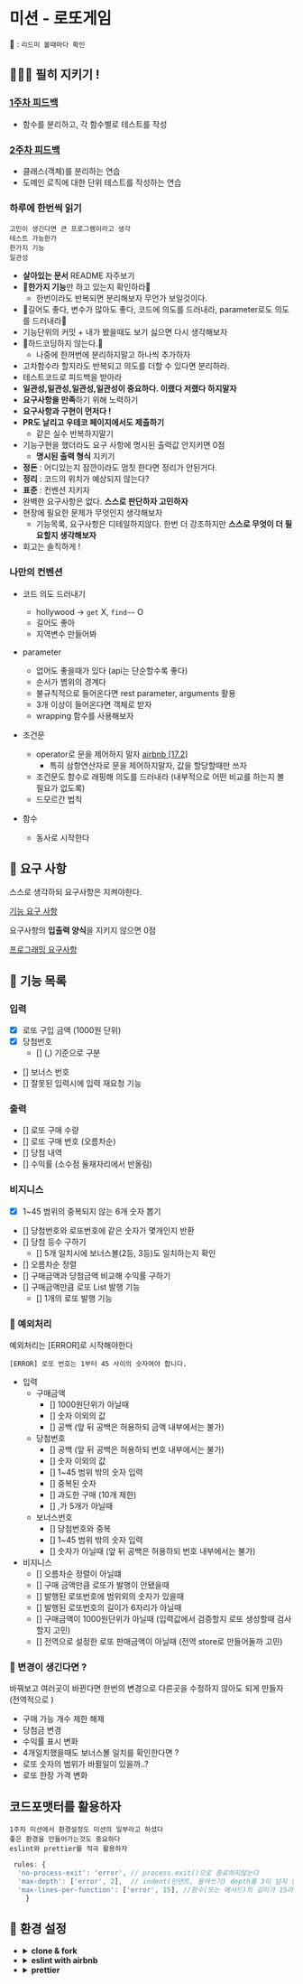 # 미션 - 로또게임

📍 : `리드미 볼때마다 확인`

## 🚨🚨🚨 필히 지키기 !

### [1주차 피드백](https://docs.google.com/document/d/1DWiROxxsQpE2p5BtnM0JJZ55RyzNmeZLDsEtdChyHbw/edit)

- 함수를 분리하고, 각 함수별로 테스트를 작성

### [2주차 피드백](https://docs.google.com/document/d/1mbmVtUvdD54qPcgeDtoFYOO_Y2_CZDkBZ5uSqPimZ-o/edit)

- 클래스(객체)를 분리하는 연습
- 도메인 로직에 대한 단위 테스트를 작성하는 연습

### 하루에 한번씩 읽기

```
고민이 생긴다면 큰 프로그램이라고 생각
테스트 가능한가
한가지 기능
일관성
```

- **살아있는 문서** README 자주보기
- 📍**한가지 기능**만 하고 있는지 확인하라📍
  - 한번이라도 반복되면 분리해보자 무언가 보일것이다.
- 📍길어도 좋다, 변수가 많아도 좋다, 코드에 의도를 드러내라, parameter로도 의도를 드러내라📍
- 기능단위의 커밋 + 내가 봤을때도 보기 싫으면 다시 생각해보자
- 📍하드코딩하지 않는다.📍
  - 나중에 한꺼번에 분리하지말고 하나씩 추가하자
- 고차함수라 할지라도 반복되고 의도를 더할 수 있다면 분리하라.
- 테스트코드로 피드백을 받아라
- **일관성,일관성,일관성,일관성이 중요하다. 이랬다 저랬다 하지말자**
- **요구사항을 만족**하기 위해 노력하기
- **요구사항과 구현이 먼저다 !**
- **PR도 날리고 우테코 페이지에서도 제출하기**
  - 같은 실수 반복하지말기
- 기능구현을 했더라도 요구 사항에 명시된 출력값 안지키면 0점
  - **명시된 출력 형식** 지키기
- **정돈** : 어디있는지 잠깐이라도 멈칫 한다면 정리가 안된거다.
- **정리** : 코드의 위치가 예상되지 않는다?
- **표준** : 컨벤션 지키자
- 완벽한 요구사항은 없다. **스스로 판단하자 고민하자**
- 현장에 필요한 문제가 무엇인지 생각해보자
  - 기능목록, 요구사항은 디테일하지않다. 한번 더 강조하지만 **스스로 무엇이 더 필요할지 생각해보자**
- 회고는 솔직하게 !

### 나만의 컨벤션

- 코드 의도 드러내기

  - hollywood -> `get` X, `find~~` O
  - 길어도 좋아
  - 지역변수 만들어봐

- parameter

  - 없어도 좋을때가 있다 (api는 단순할수록 좋다)
  - 순서가 볌위의 경계다
  - 불규칙적으로 들어온다면 rest parameter, arguments 활용
  - 3개 이상이 들어온다면 객체로 받자
  - wrapping 함수를 사용해보자

- 조건문

  - operator로 문을 제어하지 말자 [airbnb [17.2]](https://github.com/airbnb/javascript#control-statements--value-selection)
    - 특히 삼항연산자로 문을 제어하지말자, 값을 할당할때만 쓰자
  - 조건문도 함수로 래핑해 의도를 드러내라 (내부적으로 어떤 비교를 하는지 볼 필요가 없도록)
  - 드모르간 법칙

- 함수
  - 동사로 시작한다

## 🎯 요구 사항

스스로 생각하되 요구사항은 지켜야한다.

[기능 요구 사항](https://github.com/DOKIDOKI-b/javascript-lotto-6#-%EA%B8%B0%EB%8A%A5-%EC%9A%94%EA%B5%AC-%EC%82%AC%ED%95%AD)

요구사항의 **입출력 양식**을 지키지 않으면 0점

[프로그래밍 요구사항](https://github.com/DOKIDOKI-b/javascript-lotto-6#-%ED%94%84%EB%A1%9C%EA%B7%B8%EB%9E%98%EB%B0%8D-%EC%9A%94%EA%B5%AC-%EC%82%AC%ED%95%AD)

## 🚀 기능 목록

### 입력

- [x] 로또 구입 금액 (1000원 단위)
- [x] 당첨번호
  - [] (,) 기준으로 구분
- [] 보너스 번호
- [] 잘못된 입력시에 입력 재요청 기능

### 출력

- [] 로또 구매 수량
- [] 로또 구매 번호 (오름차순)
- [] 당첨 내역
- [] 수익률 (소수점 둘재자리에서 반올림)

### 비지니스

- [x] 1~45 범위의 중복되지 않는 6개 숫자 뽑기
- [] 당첨번호와 로또번호에 같은 숫자가 몇개인지 반환
- [] 당첨 등수 구하기
  - [] 5개 일치시에 보너스볼(2등, 3등)도 일치하는지 확인
- [] 오름차순 정렬
- [] 구매금액과 당첨금액 비교해 수익률 구하기
- [] 구매금액만큼 로또 List 발행 기능
  - [] 1개의 로또 발행 기능

### 🚧 예외처리

예외처리는 [ERROR]로 시작해야한다

```
[ERROR] 로또 번호는 1부터 45 사이의 숫자여야 합니다.
```

- 입력
  - 구매금액
    - [] 1000원단위가 아닐때
    - [] 숫자 이외의 값
    - [] 공백 (앞 뒤 공백은 허용하되 금액 내부에서는 불가)
  - 당첨번호
    - [] 공백 (앞 뒤 공백은 허용하되 번호 내부에서는 불가)
    - [] 숫자 이외의 값
    - [] 1~45 범위 밖의 숫자 입력
    - [] 중복된 숫자
    - [] 과도한 구매 (10개 제한)
    - [] ,가 5개가 아닐때
  - 보너스번호
    - [] 당첨번호와 중복
    - [] 1~45 범위 밖의 숫자 입력
    - [] 숫자가 아닐때 (앞 뒤 공백은 허용하되 번호 내부에서는 불가)
- 비지니스
  - [] 오름차순 정렬이 아닐떄
  - [] 구매 금액만큼 로또가 발행이 안됐을때
  - [] 발행된 로또번호에 범위외의 숫자가 있을때
  - [] 발행된 로또번호의 길이가 6자리가 아닐때
  - [] 구매금액이 1000원단위가 아닐때 (입력값에서 검증할지 로또 생성할때 검사할지 고민)
  - [] 전역으로 설정한 로또 판매금액이 아닐때 (전역 store로 만들어둘까 고민)

### 🤔 변경이 생긴다면 ?

바꿔보고 여러곳이 바뀐다면 한번의 변경으로 다른곳을 수정하지 않아도 되게 만들자 (전역적으로 )

- 구매 가능 개수 제한 해제
- 당첨금 변경
- 수익률 표시 변화
- 4개일치했을때도 보너스볼 일치를 확인한다면 ?
- 로또 숫자의 범위가 바뀔일이 있을까..?
- 로또 한장 가격 변화

## 코드포맷터를 활용하자

```
1주차 미션에서 환경설정도 미션의 일부라고 하셨다
좋은 환경을 만들어가는것도 중요하다
eslint와 prettier를 적극 활용하자
```

```js
 rules: {
  'no-process-exit': 'error', // process.exit()으로 종료하지않는다
  'max-depth': ['error', 2],  // indent(인덴트, 들여쓰기) depth를 3이 넘지 않도록 구현한다. 2까지만 허용한다.
  'max-lines-per-function': ['error', 15], //함수(또는 메서드)의 길이가 15라인을 넘어가지 않도록 구현한다.
    }
```

## 🧱 환경 설정

- <details>
    <summary><b>clone & fork</b></summary>
    `git clone ${repo url}`
    `git checkout -b DOKIDOKI-b`
  </details>
- <details>
    <summary><b>eslint with airbnb</b></summary>
    `npm install --save-dev eslint`
    `npx install-peerdeps --dev eslint-config-airbnb`
    필요한 디펜던시 확인
    `npm info "eslint-config-airbnb@latest" peerDependencies`
  </details>
- <details>
    <summary><b>prettier</b></summary>
    `npm install --save-dev prettier`
  </details>
